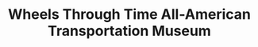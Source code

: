 ---
layout: repo
title: "Wheels Through Time All-American Transportation Museum"
id: 5182
permalink: repos/5182/
---